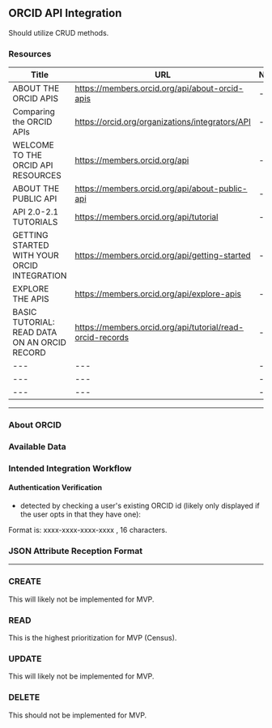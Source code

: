 ## ORCID API Integration 

Should utilize CRUD methods. 

### Resources

|Title|URL|Note|
|---|---|---|
|ABOUT THE ORCID APIS|https://members.orcid.org/api/about-orcid-apis|---|
|Comparing the ORCID APIs|https://orcid.org/organizations/integrators/API|---|
|WELCOME TO THE ORCID API RESOURCES|https://members.orcid.org/api|---|
|ABOUT THE PUBLIC API|https://members.orcid.org/api/about-public-api|---|
|API 2.0-2.1 TUTORIALS|https://members.orcid.org/api/tutorial|---|
|GETTING STARTED WITH YOUR ORCID INTEGRATION|https://members.orcid.org/api/getting-started|---|
|EXPLORE THE APIS|https://members.orcid.org/api/explore-apis|---|
|BASIC TUTORIAL: READ DATA ON AN ORCID RECORD|https://members.orcid.org/api/tutorial/read-orcid-records|---|
|---|---|---|
|---|---|---|
|---|---|---|

---

### About ORCID 

### Available Data

### Intended Integration Workflow 

#### Authentication Verification 

* detected by checking a user's existing ORCID id (likely only displayed if the user opts in that they have one): 

Format is: xxxx-xxxx-xxxx-xxxx , 16 characters.

### JSON Attribute Reception Format 

---

### CREATE 

This will likely not be implemented for MVP. 

### READ 

This is the highest prioritization for MVP (Census). 

### UPDATE

This will likely not be implemented for MVP.

### DELETE

This should not be implemented for MVP.
